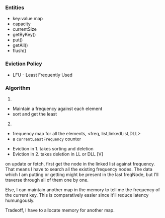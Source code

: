 ### Entities
- key:value map
- capacity
- currentSize
- getByKey()
- put()
- getAll()
- flush()

### Eviction Policy
- LFU - Least Frequently Used


### Algorithm
1. 
- Maintain a frequency against each element
-  sort and get the least 

2. 
- frequency map for all the elements, <freq, list,linkedList,DLL>
- a `currentLeastFrequency` counter


* Eviction in 1. takes sorting and deletion
* Eviction in 2. takes deletion in LL or DLL [V]

on update or fetch, first get the node in the linked list against frequency. That means
I have to search all the existing frequency nodes. The data which I am putting or getting might be present in the last freqNode, but I'll traverse through all of them one by one.

Else, I can maintain another map in the memory to tell me the frequency of the current key.
This is comparatively easier since it'll reduce latency humungously.

Tradeoff, I have to allocate memory for another map.



